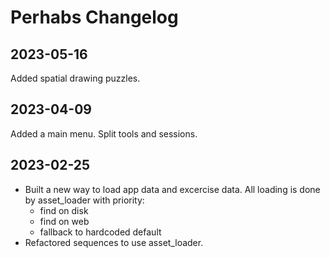 # Perhabs Changelog
## 2023-05-16
Added spatial drawing puzzles.

## 2023-04-09
Added a main menu. Split tools and sessions.

## 2023-02-25
- Built a new way to load app data and excercise data. All loading is done by asset_loader with priority:
    - find on disk
    - find on web
    - fallback to hardcoded default
- Refactored sequences to use asset_loader.

